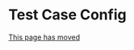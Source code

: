 Test Case Config
================

[This page has moved](https://kotest.io/docs/framework/testcaseconfig.html)
